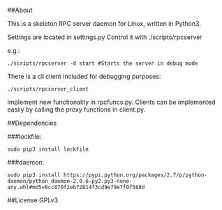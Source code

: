 ##About

This is a skeleton RPC server daemon for Linux, written in Python3.

Settings are located in settings.py
Control it with ./scripts/rpcserver

e.g.:

    ./scripts/rpcserver -d start #Starts the server in debug mode

There is a cli client included for debugging purposes:

    ./scripts/rpcserver_client

Implement new functionality in rpcfuncs.py. Clients can be implemented easily by calling
the proxy functions in client.py.

##Dependencies

###lockfile:

    sudo pip3 install lockfile

###daemon:

    sudo pip3 install https://pypi.python.org/packages/2.7/p/python-daemon/python_daemon-2.0.6-py2.py3-none-any.whl#md5=6cc870f2eb72814f3cd9e79e7f0f588d

##License
GPLv3